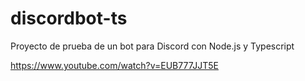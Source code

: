 # discordbot-ts

Proyecto de prueba de un bot para Discord con Node.js y Typescript

https://www.youtube.com/watch?v=EUB777JJT5E